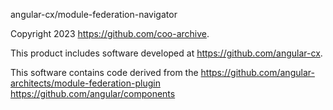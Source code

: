 angular-cx/module-federation-navigator

Copyright 2023 https://github.com/coo-archive.

This product includes software developed at https://github.com/angular-cx.

This software contains code derived from the
    https://github.com/angular-architects/module-federation-plugin
    https://github.com/angular/components